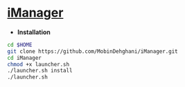 # [iManager](https://telegram.me/iMngr)

* **Installation**

```sh
cd $HOME
git clone https://github.com/MobinDehghani/iManager.git
cd iManager
chmod +x launcher.sh
./launcher.sh install
./launcher.sh 
```
